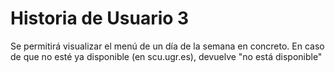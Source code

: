 # Historia de Usuario 3

Se permitirá visualizar el menú de un día de la semana en concreto. En caso de que no esté ya disponible (en scu.ugr.es), devuelve "no está disponible"
